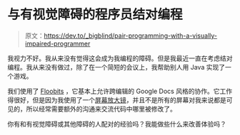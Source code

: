 # 与有视觉障碍的程序员结对编程

> 原文：<https://dev.to/_bigblind/pair-programming-with-a-visually-impaired-programmer>

我视力不好。我从来没有觉得这会成为我编程的障碍。但是我最近一直在考虑结对编程。我从来没有做过，除了在一个简短的会议上，我帮助别人用 Java 实现了一个游戏。

我们使用了 [Floobits](https://floobits.com/) ，它基本上允许跨编辑的 Google Docs 风格的协作。它工作得很好，但是因为我使用了一个[屏幕放大镜](https://dev.to/_bigblind/how-to-make-your-website-accessible-to-people-who-use-a-screen-magnifier)，并且不是所有的屏幕对我来说都是可见的，所以经常需要额外的沟通来交流代码中哪里被修改了。

你有和有视觉障碍或其他障碍的人配对的经验吗？我能做些什么来改善体验吗？